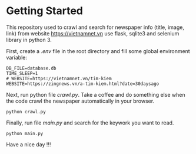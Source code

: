 # Getting Started

This repository used to crawl and search for newspaper info (title, image, link) from website https://vietnamnet.vn use flask, sqlite3 and selenium library in python 3.

First, create a *.env* file in the root directory and fill some global environment variable:

```
DB_FILE=database.db
TIME_SLEEP=1
# WEBSITE=https://vietnamnet.vn/tim-kiem
WEBSITE=https://zingnews.vn/a-tim-kiem.html?date=30daysago
```

Next, run python file *crawl.py*. Take a coffee and do something else when the code crawl the newspaper automatically in your browser.

```
python crawl.py
```

Finally, run file *main.py* and search for the keywork you want to read.

```
python main.py
```

Have a nice day !!!